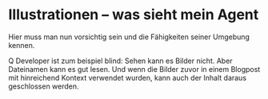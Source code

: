 # Illustrationen – was sieht mein Agent

Hier muss man nun vorsichtig sein und die Fähigkeiten seiner Umgebung kennen. 

Q Developer ist zum beispiel blind: Sehen kann es Bilder nicht. Aber Dateinamen kann es gut lesen. Und wenn die Bilder zuvor in einem Blogpost mit hinreichend Kontext verwendet wurden, kann auch der Inhalt daraus geschlossen werden.